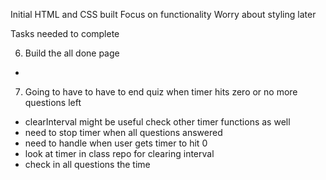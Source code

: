 Initial HTML and CSS built
Focus on functionality
Worry about styling later


Tasks needed to complete
<!-- 1. Clicking the start button starts timer countdown
- add event listener to the button to start the quiz 
- add a function to that event listener and have it start the counting down on the timer 

2. When start quiz button is clicked display the first question and get rid of starting content
- create function that dynamically generates the questions and answers
- this function also gets rid of initial content displayed when page is loaded 

3. Add function to remove question and present a new one when answered correct 
- added remove() to questionOneEl

4. Add a function to remove question, present a new one, and deduct 10 seconds from the time when answered incorrect 
- added remove() to questionOneEl
- deducted time by setting timeLeft -= 30;

5. Build the question 2
- generate a question dynamically after question one is answered and alert is clicked -->

6. Build the all done page 
- 






7. Going to have to have to end quiz when timer hits zero or no more questions left
- clearInterval might be useful check other timer functions as well
- need to stop timer when all questions answered
- need to handle when user gets timer to hit 0
- look at timer in class repo for clearing interval
- check in all questions the time